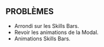 ## PROBLÈMES

- Arrondi sur les Skills Bars.
- Revoir les animations de la Modal.
- Animations Skills Bars.